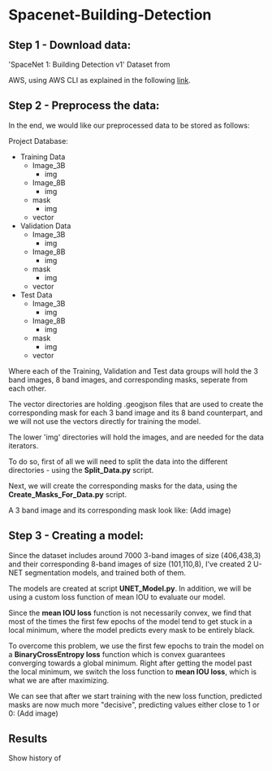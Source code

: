 # Spacenet-Building-Detection

## Step 1 - Download data:
'SpaceNet 1: Building Detection v1' Dataset from

AWS, using AWS CLI as explained in the following [link](https://spacenet.ai/spacenet-buildings-dataset-v1/).



## Step 2 - Preprocess the data:
In the end, we would like our preprocessed data to be stored as follows: 

Project Database:
- Training Data
  - Image_3B
    - img
  - Image_8B
    - img
  - mask
    - img
  - vector
- Validation Data
  - Image_3B
    - img
  - Image_8B
    - img
  - mask
    - img
  - vector
- Test Data
  - Image_3B
    - img
  - Image_8B
    - img
  - mask
    - img
  - vector

Where each of the Training, Validation and Test data groups will hold the 3 band images, 8 band images, and corresponding masks, seperate from each other.

The vector directories are holding .geogjson files that are used to create the corresponding mask for each 3 band image and its 8 band counterpart, and
we will not use the vectors directly for training the model.

The lower 'img' directories will hold the images, and are needed for the data iterators.

To do so, first of all we will need to split the data into the different directories - using the **Split_Data.py** script.

Next, we will create the corresponding masks for the data, using the **Create_Masks_For_Data.py** script.

A 3 band image and its corresponding mask look like:
(Add image)


## Step 3 - Creating a model:
Since the dataset includes around 7000 3-band images of size (406,438,3) and their corresponding 8-band images of size (101,110,8),
I've created 2 U-NET segmentation models, and trained both of them.

The models are created at script **UNET_Model.py**.
In addition, we will be using a custom loss function of mean IOU to evaluate our model.

Since the **mean IOU loss** function is not necessarily convex, we find that most of the times the first few epochs of the model tend to get stuck in a local minimum,
where the model predicts every mask to be entirely black. 

To overcome this problem, we use the first few epochs to train the model on a **BinaryCrossEntropy loss** function which is convex guarantees converging towards a global minimum.
Right after getting the model past the local minimum, we switch the loss function to **mean IOU loss**, which is what we are after maximizing.

We can see that after we start training with the new loss function, predicted masks are now much more "decisive", predicting values either close to 1 or 0:
(Add image)


## Results
Show history of 


